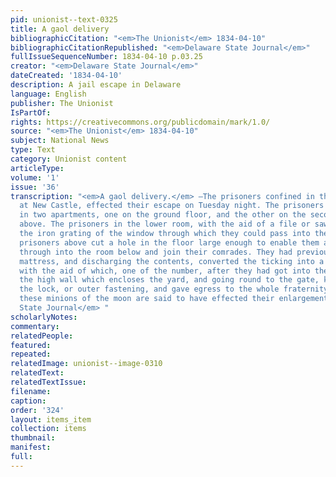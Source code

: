 ```yaml
---
pid: unionist--text-0325
title: A gaol delivery
bibliographicCitation: "<em>The Unionist</em> 1834-04-10"
bibliographicCitationRepublished: "<em>Delaware State Journal</em>"
fullIssueSequenceNumber: 1834-04-10 p.03.25
creator: "<em>Delaware State Journal</em>"
dateCreated: '1834-04-10'
description: A jail escape in Delaware
language: English
publisher: The Unionist
IsPartOf: 
rights: https://creativecommons.org/publicdomain/mark/1.0/
source: "<em>The Unionist</em> 1834-04-10"
subject: National News
type: Text
category: Unionist content
articleType: 
volume: '1'
issue: '36'
transcription: "<em>A gaol delivery.</em> —The prisoners confined in the county gaol
  at New Castle, effected their escape on Tuesday night. The prisoners were confined
  in two apartments, one on the ground floor, and the other on the second story directly
  above. The prisoners in the lower room, with the aid of a file or saw, cut through
  the iron grating of the window through which they could pass into the ward; the
  prisoners above cut a hole in the floor large enough to enable them all to pass
  through into the room below and join their comrades. They had previously cut their
  mattress, and discharging the contents, converted the ticking into a rope ladder;
  with the aid of which, one of the number, after they had got into the yard, scaled
  the high wall which encloses the yard, and going round to the gate, knocked off
  the lock, or outer fastening, and gave egress to the whole fraternity. Eleven of
  these minions of the moon are said to have effected their enlargement.— <em>Delaware
  State Journal</em> "
scholarlyNotes: 
commentary: 
relatedPeople: 
featured: 
repeated: 
relatedImage: unionist--image-0310
relatedText: 
relatedTextIssue: 
filename: 
caption: 
order: '324'
layout: items_item
collection: items
thumbnail: 
manifest: 
full: 
---
```

